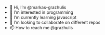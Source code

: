 - 👋 Hi, I’m @markas-grazhulis
- 👀 I’m interested in programming
- 🌱 I’m currently learning javascript
- 💞️ I’m looking to collaborate on different repos
- 📫 How to reach me @grazhulis

<!---
markas-grazhulis/markas-grazhulis is a ✨ special ✨ repository because its `README.md` (this file) appears on your GitHub profile.
You can click the Preview link to take a look at your changes.
--->
